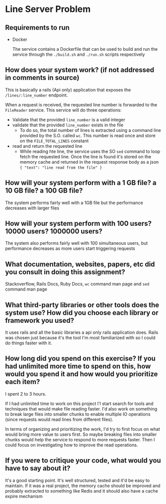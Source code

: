 # Line Server Problem

## Requirements to run
- Docker

  The service contains a Dockerfile that can be used to build and run the service through the `./build.sh` and `./run.sh` scripts respectively

## How does your system work? (if not addressed in comments in source)
This is basically a rails (Api only) application that exposes the `/lines/:line_number` endpoint.

When a request is received, the requested line number is forwarded to the `FileReader` service. This service will do three operations:
- Validate that the provided `line_number` is a valid integer
- validate that the provided `line_number` exists in the file
  - To do so, the total number of lines is extracted using a command line provided by the S.O. called `wc`. This number is read once and store on the `FILE_TOTAL_LINES` constant
- read and return the requested line
  - While reading hte line, the service uses the SO `sed` command to loop fetch the requested line. Once the line is found it's stored on the memory cache and returned in the request response body as a json `{ "text": "line read from the file" }`

## How will your system perform with a 1 GB file? a 10 GB file? a 100 GB file?
The system performs fairly well with a 1GB file but the performance decreases with larger files

## How will your system perform with 100 users? 10000 users? 1000000 users?
The system also performs fairly well with 100 simultaneous users, but performance decreases as more users start triggering requests 

## What documentation, websites, papers, etc did you consult in doing this assignment?
Stackoverflow, Rails Docs, Ruby Docs, `wc` command man page and `sed` command man page

## What third-party libraries or other tools does the system use? How did you choose each library or framework you used?
It uses rails and all the basic libraries a api only rails application does.
Rails was chosen just because it's the tool I'm most familiarized with so I could do things faster with it.

## How long did you spend on this exercise? If you had unlimited more time to spend on this, how would you spend it and how would you prioritize each item?
I spent 2 to 3 hours.

If I had unlimited time to work on this project I'l start search for tools and techniques that would make file reading faster. I'd also work on something to break large files into smaller chunks to enable multiple IO operations (since requests would read lines from different files).

In terms of organizing and prioritizing the work, I'd try to first focus on what would bring more value to users first. So maybe breaking files into smaller chunks would help the service to respond to more requests faster. Then I could focus on investigating how to improve the read operations.

## If you were to critique your code, what would you have to say about it?
It's a good starting point. It's well structured, tested and it'd be easy to maintain.
If it was a real project, the memory cache should be improved and probably extracted to something like Redis and it should also have a cache expire mechanism
